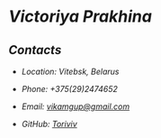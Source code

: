 # *Victoriya Prakhina*

## *Contacts*

+ *Location: Vitebsk, Belarus*

+ *Phone: +375(29)2474652*

+ *Email: vikamgup@gmail.com*

+ *GitHub: [Toriviv](https://github.com/Toriviv)*